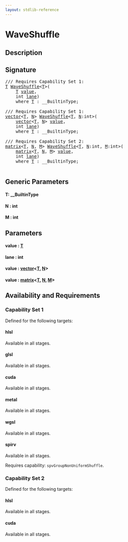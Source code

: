 ```yaml
---
layout: stdlib-reference
---
```


# WaveShuffle

## Description





## Signature 

<pre>
/// Requires Capability Set 1:
<a href="waveshuffle-04#typeparam-T" class="code_type">T</a> <a href="waveshuffle-04">WaveShuffle</a>&lt;<a href="waveshuffle-04#typeparam-T" class="code_type">T</a>&gt;(
    <a href="waveshuffle-04#typeparam-T" class="code_type">T</a> <a href="waveshuffle-04#decl-value" class="code_param">value</a>,
    <span class="code_keyword">int</span> <a href="waveshuffle-04#decl-lane" class="code_param">lane</a>)
    <span class='code_keyword'>where</span> <a href="waveshuffle-04#typeparam-T" class="code_type">T</a> : __BuiltinType;

/// Requires Capability Set 1:
<a href="../types/vector/index" class="code_type">vector</a>&lt;<a href="waveshuffle-04#typeparam-T" class="code_type">T</a>, <a href="waveshuffle-04#decl-N" class="code_var">N</a>&gt; <a href="waveshuffle-04">WaveShuffle</a>&lt;<a href="waveshuffle-04#typeparam-T" class="code_type">T</a>, <a href="waveshuffle-04#decl-N" class="code_var">N</a>:<span class="code_keyword">int</span>&gt;(
    <a href="../types/vector/index" class="code_type">vector</a>&lt;<a href="waveshuffle-04#typeparam-T" class="code_type">T</a>, <a href="waveshuffle-04#decl-N" class="code_var">N</a>&gt; <a href="waveshuffle-04#decl-value" class="code_param">value</a>,
    <span class="code_keyword">int</span> <a href="waveshuffle-04#decl-lane" class="code_param">lane</a>)
    <span class='code_keyword'>where</span> <a href="waveshuffle-04#typeparam-T" class="code_type">T</a> : __BuiltinType;

/// Requires Capability Set 2:
<a href="../types/matrix/index" class="code_type">matrix</a>&lt;<a href="waveshuffle-04#typeparam-T" class="code_type">T</a>, <a href="waveshuffle-04#decl-N" class="code_var">N</a>, <a href="waveshuffle-04#decl-M" class="code_var">M</a>&gt; <a href="waveshuffle-04">WaveShuffle</a>&lt;<a href="waveshuffle-04#typeparam-T" class="code_type">T</a>, <a href="waveshuffle-04#decl-N" class="code_var">N</a>:<span class="code_keyword">int</span>, <a href="waveshuffle-04#decl-M" class="code_var">M</a>:<span class="code_keyword">int</span>&gt;(
    <a href="../types/matrix/index" class="code_type">matrix</a>&lt;<a href="waveshuffle-04#typeparam-T" class="code_type">T</a>, <a href="waveshuffle-04#decl-N" class="code_var">N</a>, <a href="waveshuffle-04#decl-M" class="code_var">M</a>&gt; <a href="waveshuffle-04#decl-value" class="code_param">value</a>,
    <span class="code_keyword">int</span> <a href="waveshuffle-04#decl-lane" class="code_param">lane</a>)
    <span class='code_keyword'>where</span> <a href="waveshuffle-04#typeparam-T" class="code_type">T</a> : __BuiltinType;

</pre>

## Generic Parameters

####  <a id="typeparam-T"></a>T: \_\_BuiltinType
####  <a id="decl-N"></a>N  : int
####  <a id="decl-M"></a>M  : int

## Parameters

####  <a id="decl-value"></a>value  : [T](waveshuffle-04#typeparam-T)
####  <a id="decl-lane"></a>lane  : int
####  <a id="decl-value"></a>value  : [vector](../types/vector/index)\<[T](../types/vector/index#typeparam-T), [N](../types/vector/index#decl-N)\>
####  <a id="decl-value"></a>value  : [matrix](../types/matrix/index)\<[T](), [N](../types/matrix/index#decl-N), [M](../types/matrix/index#decl-M)\>

## Availability and Requirements

### Capability Set 1

Defined for the following targets:

#### hlsl
Available in all stages.

#### glsl
Available in all stages.

#### cuda
Available in all stages.

#### metal
Available in all stages.

#### wgsl
Available in all stages.

#### spirv
Available in all stages.

Requires capability: `spvGroupNonUniformShuffle`.

### Capability Set 2

Defined for the following targets:

#### hlsl
Available in all stages.

#### cuda
Available in all stages.



